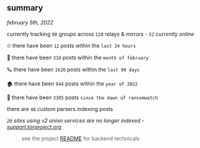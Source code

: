 
## summary
_february 5th, 2022_

currently tracking `88` groups across `128` relays & mirrors - _`52` currently online_

⏲ there have been `12` posts within the `last 24 hours`

🦈 there have been `319` posts within the `month of february`

🪐 there have been `1626` posts within the `last 90 days`

🏚 there have been `944` posts within the `year of 2022`

🦕 there have been `3305` posts `since the dawn of ransomwatch`

there are `48` custom parsers indexing posts

_`20` sites using v2 onion services are no longer indexed - [support.torproject.org](https://support.torproject.org/onionservices/v2-deprecation/)_

> see the project [README](https://github.com/thetanz/ransomwatch#ransomwatch--) for backend technicals

